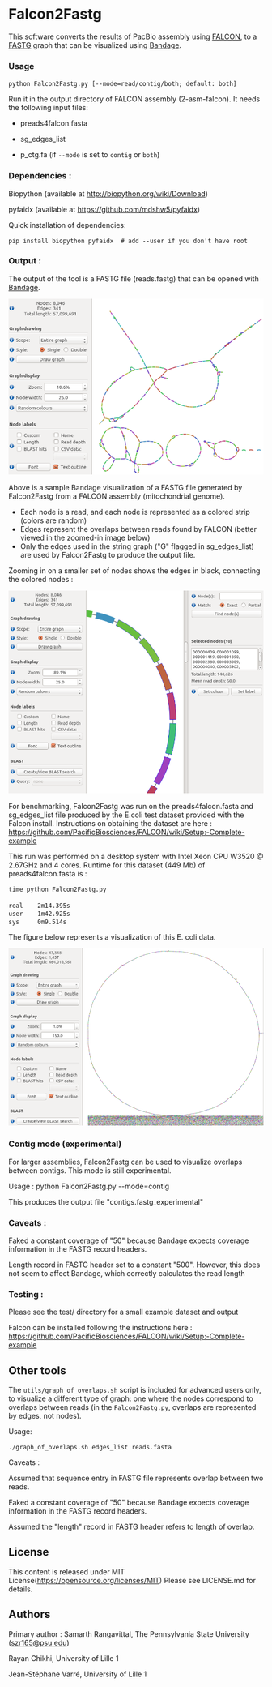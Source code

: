 # Falcon2Fastg 

This software converts the results of PacBio assembly using [FALCON](https://github.com/PacificBiosciences/FALCON), to a [FASTG](http://fastg.sourceforge.net/) graph that can be visualized using [Bandage](http://rrwick.github.io/Bandage/).

### Usage

    python Falcon2Fastg.py [--mode=read/contig/both; default: both]

Run it in the output directory of FALCON assembly (2-asm-falcon). It needs 
the following input files:

* preads4falcon.fasta

* sg_edges_list 

* p_ctg.fa (if `--mode` is set to `contig` or `both`)  

### Dependencies :

Biopython (available at http://biopython.org/wiki/Download)

pyfaidx (available at https://github.com/mdshw5/pyfaidx)

Quick installation of dependencies:

    pip install biopython pyfaidx  # add --user if you don't have root

### Output : 

The output of the tool is a FASTG file (reads.fastg) that can be opened with 
[Bandage](http://rrwick.github.io/Bandage/).

![Alt text](/img/Falcon2Fastg_after_bandage.png?raw=true "Falcon2Fastg after Bandage")


Above is a sample Bandage visualization of a FASTG file generated by 
Falcon2Fastg from a FALCON assembly (mitochondrial genome).

* Each node is a read, and each node is represented as a colored strip 
(colors are random)
* Edges represent the overlaps between reads found by FALCON (better viewed in 
the zoomed-in image below) 
* Only the edges used in the string graph ("G" flagged in sg_edges_list) are 
used by Falcon2Fastg to produce the output file.



Zooming in on a smaller set of nodes shows the edges in black, connecting the colored nodes :


![Alt text](/img/zoomed_mito.png?raw=true "Falcon2Fastg zoom with Bandage")




For benchmarking, Falcon2Fastg was run on the preads4falcon.fasta and 
sg_edges_list file produced by the E.coli test dataset provided with the Falcon
 install. Instructions on obtaining the dataset are here : 
https://github.com/PacificBiosciences/FALCON/wiki/Setup:-Complete-example  

This run was performed on a desktop system with Intel Xeon CPU W3520 @ 2.67GHz 
and 4 cores. Runtime for this dataset (449 Mb) of preads4falcon.fasta is :

    time python Falcon2Fastg.py

    real	2m14.395s
    user	1m42.925s
    sys		0m9.514s


The figure below represents a visualization of this E. coli data.  

![Alt text](/img/ecoli_Gnodes.png?raw=true "Ecoli 'G' edges fastg after Bandage")


### Contig mode (experimental)

For larger assemblies, Falcon2Fastg can be used to visualize overlaps between contigs. This mode is still experimental.

Usage : python Falcon2Fastg.py --mode=contig

This produces the output file "contigs.fastg_experimental"

### Caveats : 

Faked a constant coverage of "50" because Bandage expects coverage information
 in the FASTG record headers.

Length record in FASTG header set to a constant "500". However, this does not 
seem to affect Bandage, which correctly calculates the read length


### Testing :

Please see the test/ directory for a small example dataset and output

Falcon can be installed following the instructions here : 
https://github.com/PacificBiosciences/FALCON/wiki/Setup:-Complete-example

## Other tools


The ```utils/graph_of_overlaps.sh``` script is included for advanced users only, to visualize a different type of graph: one where the nodes correspond to overlaps between reads (in the ```Falcon2Fastg.py```, overlaps are represented by edges, not nodes).

Usage:

    ./graph_of_overlaps.sh edges_list reads.fasta

Caveats :

Assumed that sequence entry in FASTG file represents overlap between two reads.

Faked a constant coverage of "50" because Bandage expects coverage information 
in the FASTG record headers.

Assumed the "length" record in FASTG header refers to length of overlap. 



## License 

This content is released under MIT License(https://opensource.org/licenses/MIT)
Please see LICENSE.md for details.


## Authors

Primary author : Samarth Rangavittal, The Pennsylvania State University
                 (szr165@psu.edu)
                
Rayan Chikhi, University of Lille 1   

Jean-Stéphane Varré, University of Lille 1

